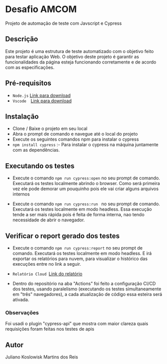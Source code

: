 # Desafio AMCOM
Projeto de automação de teste com Javscript e Cypress

## Descrição
Este projeto é uma estrutura de teste automatizado com o objetivo feito para testar aplicação Web. O objetivo deste projeto é garantir as funcionalidades da página esteja funcionando corretamente e de acordo com as especificações.

## Pré-requisitos
* `Node.js` [Link para download](https://nodejs.org/pt-br/download)
* `Vscode  `[Link para download](https://code.visualstudio.com/download)


## Instalação
* Clone / Baixe o projeto em seu local
* Abra o prompt de comando e navegue até o local do projeto
* Execute os seguintes comandos npm para instalar o cypress 
* `npm install cypress` :- Para instalar o cypress na máquina juntamente com as dependências.

## Executando os testes
* Execute o comando `npm run cypress:open` no seu prompt de comando. Executará os testes localmente abrindo o browser. Como será primeira vez ele pode demorar um pouquinho pois ele vai criar alguns arquivos internos 

* Execute o comando `npm run cypress:run ` no seu prompt de comando. Executará os testes localmente em modo headless. Essa execução tende a ser mais rápida pois é feita de forma interna, nao tendo necessidade de abrir o navegador.


## Verificar o report gerado dos testes
* Execute o comando `npm run cypress:report` no seu prompt de comando. Executará os testes localmente em modo headless. E irá exportar os relatórios para nuvem, para visualizar o histórico das execuções entre no link a seguir.

* `Relatório Cloud `[Link do relatório](https://cloud.cypress.io/projects/9cpkcx/runs)

* Dentro do repositório na aba "Actions" foi feito a configuração CI/CD dos testes, usando paralelismo (executando os testes simultaneamente em "três" navegadores), a cada atualização de código essa esteira será ativada.

### Observações
Foi usadi o plugin "cypress-api" que mostra com maior clareza quais requisições foram feitas nos testes de apis

## Autor
Juliano Koslowisk Martins dos Reis